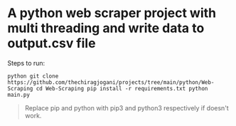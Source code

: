 # A python web scraper project with multi threading and write data to output.csv file

Steps to run:

`python
git clone https://github.com/thechiragjogani/projects/tree/main/python/Web-Scraping
cd Web-Scraping
pip install -r requirements.txt
python main.py`

>Replace pip and python with pip3 and python3 respectively if doesn't work.

